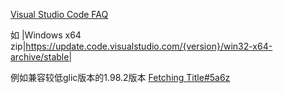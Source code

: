 [Visual Studio Code FAQ](https://code.visualstudio.com/docs/supporting/faq#_previous-release-versions)

如
|Windows x64 zip|https://update.code.visualstudio.com/{version}/win32-x64-archive/stable|

例如兼容较低glic版本的1.98.2版本
[Fetching Title#5a6z](https://update.code.visualstudio.com/1.98.2/win32-x64-archive/stable)